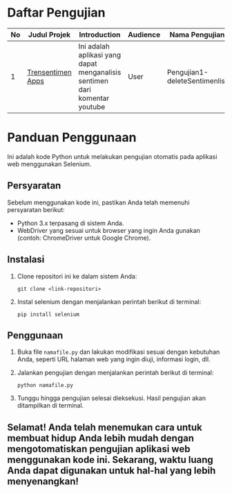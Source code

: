 # Daftar Pengujian

| No  | Judul Projek        | Introduction                                                       | Audience | Nama Pengujian                | Link SQA                                                                                             |
| --- | ------------------- | ------------------------------------------------------------------ | -------- | ----------------------------- | ---------------------------------------------------------------------------------------------------- |
| 1   | [Trensentimen Apps](https://trensentimen.my.id/) | Ini adalah aplikasi yang dapat menganalisis sentimen dari komentar youtube | User     | Pengujian1-deleteSentimenlist | [pengujian1](https://software-qualty.github.io/erditona/SentimenAnalisisApp/Test-deleteSentimenlist) |

# Panduan Penggunaan

Ini adalah kode Python untuk melakukan pengujian otomatis pada aplikasi web menggunakan Selenium.

## Persyaratan

Sebelum menggunakan kode ini, pastikan Anda telah memenuhi persyaratan berikut:

- Python 3.x terpasang di sistem Anda.
- WebDriver yang sesuai untuk browser yang ingin Anda gunakan (contoh: ChromeDriver untuk Google Chrome).

## Instalasi

1. Clone repositori ini ke dalam sistem Anda:

   ```
   git clone <link-repositori>
   ```

2. Instal selenium dengan menjalankan perintah berikut di terminal:

   ```
   pip install selenium
   ```

## Penggunaan

1. Buka file `namafile.py` dan lakukan modifikasi sesuai dengan kebutuhan Anda, seperti URL halaman web yang ingin diuji, informasi login, dll.

2. Jalankan pengujian dengan menjalankan perintah berikut di terminal:

   ```
   python namafile.py
   ```

3. Tunggu hingga pengujian selesai dieksekusi. Hasil pengujian akan ditampilkan di terminal.

## Selamat! Anda telah menemukan cara untuk membuat hidup Anda lebih mudah dengan mengotomatiskan pengujian aplikasi web menggunakan kode ini. Sekarang, waktu luang Anda dapat digunakan untuk hal-hal yang lebih menyenangkan!
